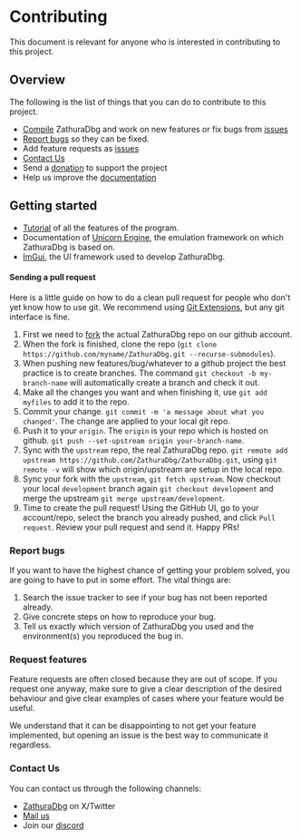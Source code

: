 # Contributing
This document is relevant for anyone who is interested in contributing to this project.

## Overview
The following is the list of things that you can do to contribute to this project.
- [Compile](https://github.com/ZathuraDbg/ZathuraDbg/blob/master/COMPILE.md) ZathuraDbg and work on new features or fix bugs from [issues](https://github.com/ZathuraDbg/ZathuraDbg/issues)
- [Report bugs](https://github.com/ZathuraDbg/ZathuraDbg/issues) so they can be fixed.
- Add feature requests as [issues](https://github.com/ZathuraDbg/ZathuraDbg/issues)
- [Contact Us](https://ZathuraDbg.github.io/contact)
- Send a [donation](https://github.com/sponsors/HACKE-RC) to support the project
- Help us improve the [documentation](https://github.com/ZathuraDbg/ZathuraDbg)

## Getting started
- [Tutorial](https://www.youtube.com/watch?v=NMq5xL3v2hw) of all the features of the program.
- Documentation of [Unicorn Engine](https://www.unicorn-engine.org/docs/), the emulation framework on which ZathuraDbg is based on.
- [ImGui](https://github.com/ocornut/imgui), the UI framework used to develop ZathuraDbg.

#### Sending a pull request

Here is a little guide on how to do a clean pull request for people who don't yet know how to use git. We recommend using [Git Extensions](https://gitextensions.github.io), but any git interface is fine.

1. First we need to [fork](https://help.github.com/articles/fork-a-repo/) the actual ZathuraDbg repo on our github account.
2. When the fork is finished, clone the repo (`git clone https://github.com/myname/ZathuraDbg.git --recurse-submodules`).
3. When pushing new features/bug/whatever to a github project the best practice is to create branches. The command `git checkout -b my-branch-name` will automatically create a branch and check it out.
4. Make all the changes you want and when finishing it, use `git add myfiles` to add it to the repo.
5. Commit your change. `git commit -m 'a message about what you changed'`. The change are applied to your local git repo.
6. Push it to your `origin`. The `origin` is your repo which is hosted on github. `git push --set-upstream origin your-branch-name`.
7. Sync with the `upstream` repo, the real ZathuraDbg repo. `git remote add upstream https://github.com/ZathuraDbg/ZathuraDbg.git`, using `git remote -v` will show which origin/upstream are setup in the local repo.
8. Sync your fork with the `upstream`, `git fetch upstream`. Now checkout your local `development` branch again `git checkout development` and merge the upstream `git merge upstream/development`.
9. Time to create the pull request! Using the GitHub UI, go to your account/repo, select the branch you already pushed, and click `Pull request`. Review your pull request and send it.
Happy PRs!

### Report bugs

If you want to have the highest chance of getting your problem solved, you are going to have to put in some effort. The vital things are:

1. Search the issue tracker to see if your bug has not been reported already.
2. Give concrete steps on how to reproduce your bug.
3. Tell us exactly which version of ZathuraDbg you used and the environment(s) you reproduced the bug in.


### Request features

Feature requests are often closed because they are out of scope. If you request one anyway, make sure to give a clear description of the desired behaviour and give clear examples of cases where your feature would be useful.

We understand that it can be disappointing to not get your feature implemented, but opening an issue is the best way to communicate it regardless.

### Contact Us
You can contact us through the following channels:
- [ZathuraDbg](https://x.com/ZathuraDbg) on X/Twitter
- [Mail us](mailto:crretsim@gmail.com)
- Join our [discord](https://discord.com/invite/dyMuwaZfPf)
